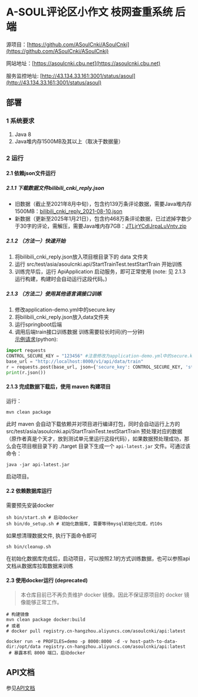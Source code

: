 # A-SOUL评论区小作文 枝网查重系统 后端

源项目：[https://github.com/ASoulCnki/ASoulCnki](https://github.com/ASoulCnki/ASoulCnki)

网站地址：[https://asoulcnki.cbu.net](https://asoulcnki.cbu.net)

服务监控地址: [http://43.134.33.161:3001/status/asoul](http://43.134.33.161:3001/status/asoul)

## 部署

### 1 系统要求

1. Java 8
2. Java堆内存1500MB及其以上（取决于数据量）

### 2 运行

#### 2.1 依赖json文件运行

##### 2.1.1 下载数据文件bilibili_cnki_reply.json

- 旧数据（截止至2021年8月中旬），包含约139万条评论数据，需要Java堆内存1500MB：[bilibili_cnki_reply_2021-08-10.json](https://anonymfile.com/f/bfcf3d2b-0029-4bc1-85fd-9559167306c3)
- 新数据（更新至2025年1月21日），包含约468万条评论数据，已过滤掉字数少于30字的评论，需解压，需要Java堆内存7GB：[JTLjrYCdIJrpaLuVntv.zip](https://fileditchfiles.me/file.php?f=/s21/JTLjrYCdIJrpaLuVntv.zip)

##### 2.1.2 （方法一）快速开始
1. 将bilibili_cnki_reply.json放入项目根目录下的 data 文件夹
2. 运行 src/test/asia/asoulcnki.api/StartTrainTest.testStartTrain 开始训练
3. 训练完毕后，运行 ApiApplication 启动服务，即可正常使用 (note: 见 2.1.3 运行构建，构建时会自动运行这段代码。)

##### 2.1.3 （方法二）使用其他语言调接口训练
1. 修改application-demo.yml中的secure.key
2. 将bilibili_cnki_reply.json放入data文件夹
3. 运行springboot后端
4. 调用后端train接口训练数据 训练需要较长时间(约一分钟)  
   [示例请求](./dev/start_train.py)(python):

```python
import requests
CONTROL_SECURE_KEY = "123456" #注意修改为application-demo.yml中的secure.key
base_url = "http://localhost:8000/v1/api/data/train"
r = requests.post(base_url, json={'secure_key': CONTROL_SECURE_KEY, 'start_time': 0})
print(r.json())
```

#### 2.1.3 完成数据下载后，使用 maven 构建项目

运行：

```shell
mvn clean package
```

此时 maven 会自动下载依赖并对项目进行编译打包，同时会自动运行上方的 src/test/asia/asoulcnki.api/StartTrainTest.testStartTrain 预处理对应的数据（原作者真是个天才，放到测试单元里运行这段代码），如果数据预处理成功，那么会在项目根目录下的 ./target 目录下生成一个 `api-latest.jar` 文件。可通过该命令：

```shell
java -jar api-latest.jar
```

启动项目。

#### 2.2 依赖数据库运行

需要预先安装docker

```shell
sh bin/start.sh # 启动docker
sh bin/do_setup.sh # 初始化数据库, 需要等待mysql初始化完成，约10s
```

如果想清理数据文件, 执行下面命令即可

```shell
sh bin/cleanup.sh 
```

在初始化数据库完成后，启动项目，可以按照2.1的方式训练数据，也可以参照api文档从数据库拉取数据来训练

#### 2.3 使用docker运行 (deprecated)

> 本仓库目前已不再负责维护 docker 镜像。因此不保证原项目的 docker 镜像能够正常工作。

```shell
# 构建镜像
mvn clean package docker:build
# 或者
# docker pull registry.cn-hangzhou.aliyuncs.com/asoulcnki/api:latest

docker run -e PROFILES=demo -p 8000:8000 -d -v host-path-to-data-dir:/opt/data registry.cn-hangzhou.aliyuncs.com/asoulcnki/api:latest
 # 暴露本机 8000 端口，启动docker
```

## API文档

参见[API文档](./api.md)
